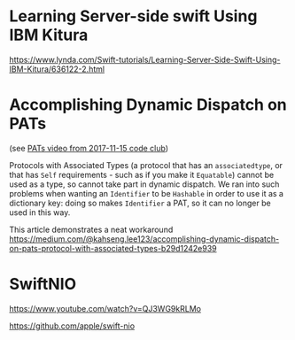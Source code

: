 # Learning Server-side swift Using IBM Kitura

https://www.lynda.com/Swift-tutorials/Learning-Server-Side-Swift-Using-IBM-Kitura/636122-2.html

# Accomplishing Dynamic Dispatch on PATs

(see [PATs video from 2017-11-15 code club](https://github.com/hursley-swift-sig/code-club/blob/master/2017-11-15.md))

Protocols with Associated Types (a protocol that has an `associatedtype`, or that has `Self` requirements - such as if you make it `Equatable`) cannot be used as a type, so cannot take part in dynamic dispatch. We ran into such problems when wanting an `Identifier` to be `Hashable` in order to use it as a dictionary key: doing so makes `Identifier` a PAT, so it can no longer be used in this way.

This article demonstrates a neat workaround
https://medium.com/@kahseng.lee123/accomplishing-dynamic-dispatch-on-pats-protocol-with-associated-types-b29d1242e939

# SwiftNIO

https://www.youtube.com/watch?v=QJ3WG9kRLMo

https://github.com/apple/swift-nio
